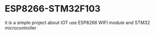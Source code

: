 # ESP8266-STM32F103
it is a simple project about IOT use ESP8266 WIFI module and STM32 microcontroller
